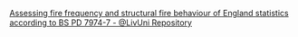 [Assessing fire frequency and structural fire behaviour of England statistics according to BS PD 7974-7 - @LivUni Repository ](https://qi.tc/qi/110068)
